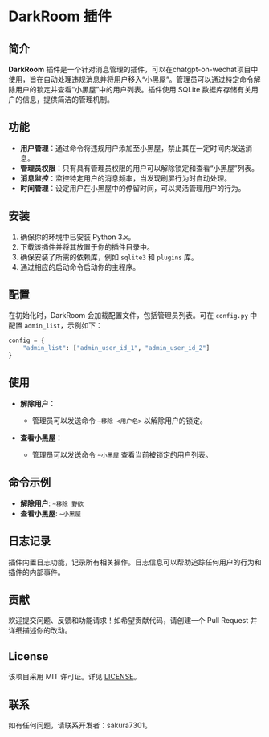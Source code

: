 # DarkRoom 插件

## 简介

**DarkRoom** 插件是一个针对消息管理的插件，可以在chatgpt-on-wechat项目中使用，旨在自动处理违规消息并将用户移入“小黑屋”。管理员可以通过特定命令解除用户的锁定并查看“小黑屋”中的用户列表。插件使用 SQLite 数据库存储有关用户的信息，提供简洁的管理机制。

## 功能

- **用户管理**：通过命令将违规用户添加至小黑屋，禁止其在一定时间内发送消息。
- **管理员权限**：只有具有管理员权限的用户可以解除锁定和查看“小黑屋”列表。
- **消息监控**：监控特定用户的消息频率，当发现刷屏行为时自动处理。
- **时间管理**：设定用户在小黑屋中的停留时间，可以灵活管理用户的行为。

## 安装

1. 确保你的环境中已安装 Python 3.x。
2. 下载该插件并将其放置于你的插件目录中。
3. 确保安装了所需的依赖库，例如 `sqlite3` 和 `plugins` 库。
4. 通过相应的启动命令启动你的主程序。

## 配置

在初始化时，DarkRoom 会加载配置文件，包括管理员列表。可在 `config.py` 中配置 `admin_list`，示例如下：

```python
config = {
    "admin_list": ["admin_user_id_1", "admin_user_id_2"]
}
```

## 使用

- **解除用户**：
  - 管理员可以发送命令 `~移除 <用户名>` 以解除用户的锁定。

- **查看小黑屋**：
  - 管理员可以发送命令 `~小黑屋` 查看当前被锁定的用户列表。

## 命令示例

- **解除用户**: `~移除 野欲`
- **查看小黑屋**: `~小黑屋`

## 日志记录

插件内置日志功能，记录所有相关操作。日志信息可以帮助追踪任何用户的行为和插件的内部事件。

## 贡献

欢迎提交问题、反馈和功能请求！如希望贡献代码，请创建一个 Pull Request 并详细描述你的改动。

## License

该项目采用 MIT 许可证。详见 [LICENSE](LICENSE)。

## 联系

如有任何问题，请联系开发者：sakura7301。